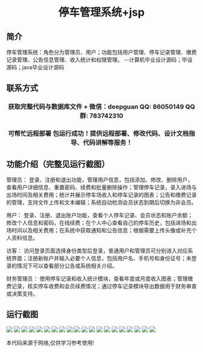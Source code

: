 <p><h1 align="center">停车管理系统+jsp</h1></p>

## 简介
停车管理系统：角色分为管理员、用户；功能包括用户管理、停车记录管理、缴费记录管理、公告信息管理、收入统计和权限管理。    --计算机毕业设计源码；毕设源码；java毕业设计源码


## 联系方式
<p><h3 align="center">获取完整代码与数据库文件 + 微信：deepguan QQ: 86050149 QQ群: 783742310</h3></p>
<p><h3 align="center">可帮忙远程部署 包运行成功！提供远程部署、修改代码、设计文档指导、代码讲解等服务！</h3></p>

## 功能介绍（完整见运行截图）
管理员： 登录、注册和退出功能，管理用户信息，包括添加、修改、删除用户，查看用户详细信息、重置密码、续费和批量删除操作；管理停车记录，录入进场与出场时间及相关费用；统计并展示停车场收入和停车记录的图表；公告和缴费记录的管理，支持文件上传和文本编辑；系统自动检测会员状态到期后切换为非会员。

用户： 登录、注册、退出账户功能，查看个人停车记录、会员状态和账户余额；修改个人信息和密码，在线续费；在个人中心查看自己的停车历史，包括进场和出场时间以及相关费用；在系统中获取通知和公告信息；根据需要上传头像或补充个人资料信息。

访客： 访问登录页面选择身份类型后登录，普通用户和管理员可分别进入对应系统界面；注册新账户并输入必要个人信息，包括用户名、手机号和身份证号；未登录的情况下可以查看部分公告或系统相关介绍。

财务管理员： 使用停车记录和收入统计模块，查看年度或月度收入图表；管理缴费记录，核实停车收费和会员续费情况；通过停车记录模块导出数据用于财务审查或决策支持。


## 运行截图
![](img/001.jpg)
![](img/002.jpg)
![](img/003.jpg)
![](img/004.jpg)
![](img/005.jpg)
![](img/006.jpg)
![](img/007.jpg)
![](img/008.jpg)
![](img/009.jpg)
![](img/010.jpg)
![](img/011.jpg)
![](img/012.jpg)
![](img/013.jpg)
![](img/014.jpg)
![](img/015.jpg)
![](img/016.jpg)
![](img/017.jpg)
![](img/018.jpg)
![](img/019.jpg)
![](img/020.jpg)

<p>本代码来源于网络,仅供学习参考使用!</p>
